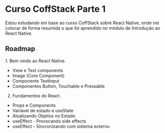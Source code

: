 <h1>Curso CoffStack Parte 1</h1>

Estou estudando em base ao curso CoffStack sobre React Native, onde irei colocar de forma resumida o que foi aprendido no módulo de Introdução ao React Native.

<h2>Roadmap</h2> 
1. Bem vindo ao React Native.

- View e Text components
- Image (Core Component)
- Componente TextInput
- Componentes Button, Touchable e Pressable

2. Fundamentos do React.

- Props e Components
- Variável de estado e useState
- Atualizando Objetos no Estado
- useEffect - Provocando side effects
- useEffect - Sincronizando com sistema externo
